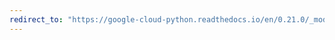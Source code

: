 ```yaml
---
redirect_to: "https://google-cloud-python.readthedocs.io/en/0.21.0/_modules/google/cloud/iterator.html"
---
```

